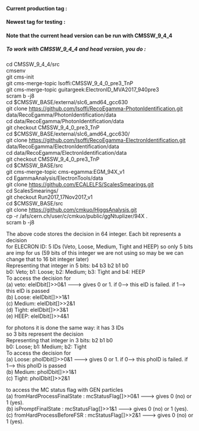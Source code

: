 #### Current production tag : 
#### Newest tag for testing : 
#### Note that the current head version can be run with CMSSW_9_4_4

##### To work with CMSSW_9_4_4 and head version, you do :
cd CMSSW_9_4_4/src <br>
cmsenv <br>
git cms-init <br>
git cms-merge-topic lsoffi:CMSSW_9_4_0_pre3_TnP <br>
git cms-merge-topic guitargeek:ElectronID_MVA2017_940pre3 <br>
scram b -j8 <br>
cd $CMSSW_BASE/external/slc6_amd64_gcc630 <br>
git clone https://github.com/lsoffi/RecoEgamma-PhotonIdentification.git data/RecoEgamma/PhotonIdentification/data <br>
cd data/RecoEgamma/PhotonIdentification/data <br>
git checkout CMSSW_9_4_0_pre3_TnP <br>
cd $CMSSW_BASE/external/slc6_amd64_gcc630/ <br>
git clone https://github.com/lsoffi/RecoEgamma-ElectronIdentification.git data/RecoEgamma/ElectronIdentification/data <br>
cd data/RecoEgamma/ElectronIdentification/data <br>
git checkout CMSSW_9_4_0_pre3_TnP <br>
cd $CMSSW_BASE/src <br>
git cms-merge-topic cms-egamma:EGM_94X_v1 <br>
cd EgammaAnalysis/ElectronTools/data <br>
git clone https://github.com/ECALELFS/ScalesSmearings.git <br>
cd ScalesSmearings/ <br>
git checkout Run2017_17Nov2017_v1 <br>
cd $CMSSW_BASE/src <br>
git clone https://github.com/cmkuo/HiggsAnalysis.git <br>
cp -r /afs/cern.ch/user/c/cmkuo/public/ggNtuplizer/94X . <br>
scram b -j8 <br>

The above code stores the decision in 64 integer. Each bit represents a decision<br>
for ELECRON ID: 5 IDs (Veto, Loose, Medium, Tight and HEEP) so only 5 bits are imp for us (59 bits of this integer  we are not using so may be we can change that to 16 bit integer later)<br>
Representing that integer in 5 bits: b4 b3 b2 b1 b0<br>
b0: Veto; b1: Loose; b2: Medium; b3: Tight and b4: HEEP<br>
To access the decision for <br>
(a) veto: eleIDbit[]>>0&1 ---> gives 0 or 1. if 0--> this eID is failed. if 1--> this eID is passed<br>
(b) Loose: eleIDbit[]>>1&1<br>
(c) Medium: eleIDbit[]>>2&1<br>
(d) Tight: eleIDbit[]>>3&1<br>
(e) HEEP: eleIDbit[]>>4&1<br>

for photons it is done the same way: it has 3 IDs<br>
so 3 bits represent the decision<br>
Representing that integer in 3 bits:  b2 b1 b0<br>
b0: Loose; b1: Medium; b2: Tight<br>
To access the decision for <br>
(a) Loose: phoIDbit[]>>0&1 ---> gives 0 or 1. if 0--> this phoID is failed. if 1--> this phoID is passed<br>
(b) Medium: phoIDbit[]>>1&1<br>
(c) Tight: phoIDbit[]>>2&1<br>

to access the MC status flag with GEN particles <br>
(a) fromHardProcessFinalState : mcStatusFlag[]>>0&1 ---> gives 0 (no) or 1 (yes). <br>
(b) isPromptFinalState        : mcStatusFlag[]>>1&1 ---> gives 0 (no) or 1 (yes). <br>
(c) fromHardProcessBeforeFSR  : mcStatusFlag[]>>2&1 ---> gives 0 (no) or 1 (yes). <br>

